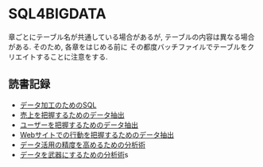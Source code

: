 # SQL4BIGDATA

章ごとにテーブル名が共通している場合があるが,
テーブルの内容は異なる場合がある. そのため, 各章をはじめる前に
その都度バッチファイルでテーブルをクリエイトすることに注意をする.

## 読書記録


- [データ加工のためのSQL](3-sql-data-manipulation.html)
- [売上を把握するためのデータ抽出](4-extract-data-for-grasp-sales.html)
- [ユーザーを把握するためのデータ抽出](5-extract-data-for-understanding-user.html)
- [Webサイトでの行動を把握するためのデータ抽出](6-extract-data-of-user-action.html)
- [データ活用の精度を高めるための分析術](7-arts-of-increase-accuracy.html)
- [データを武器にするための分析術](8-data-as-gan.Rmd)s
